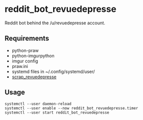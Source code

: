 # reddit_bot_revuedepresse

Reddit bot behind the /u/revuedepresse account.

## Requirements

- python-praw
- python-imgurpython
- imgur config
- praw.ini
- systemd files in ~/.config/systemd/user/
- [scrap_revuedepresse](https://github.com/dbeley/scrap_revuedepresse)

## Usage

```
systemctl --user daemon-reload
systemctl --user enable --now reddit_bot_revuedepresse.timer
systemctl --user start reddit_bot_revuedepresse
```
